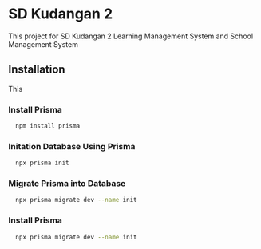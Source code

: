 
# SD Kudangan 2 
This project for SD Kudangan 2 Learning Management System and School Management System

## Installation
This 
### Install Prisma
```bash
  npm install prisma
```

### Initation Database Using Prisma
```bash
  npx prisma init
```

### Migrate Prisma into Database
```bash
  npx prisma migrate dev --name init
```
    
### Install Prisma 
```bash
  npx prisma migrate dev --name init
```
    